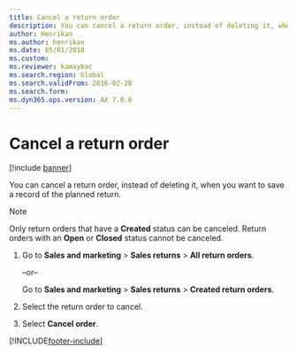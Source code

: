 ```yaml
---
title: Cancel a return order  
description: You can cancel a return order, instead of deleting it, when you want to save a record of the planned return, including a step-by-step process.
author: Henrikan
ms.author: henrikan
ms.date: 05/01/2018
ms.custom:
ms.reviewer: kamaybac
ms.search.region: Global
ms.search.validFrom: 2016-02-28
ms.search.form: 
ms.dyn365.ops.version: AX 7.0.0
---
```


# Cancel a return order

[!include [banner](../includes/banner.md)]

You can cancel a return order, instead of deleting it, when you want to save a record of the planned return.

> [!NOTE]
> <P>Only return orders that have a <STRONG>Created</STRONG> status can be canceled. Return orders with an <STRONG>Open</STRONG> or <STRONG>Closed</STRONG> status cannot be canceled.</P>

1. Go to **Sales and marketing** \> **Sales returns** \> **All return orders**.

    –or–

    Go to **Sales and marketing** \> **Sales returns** \> **Created return orders**.

1. Select the return order to cancel.

1. Select **Cancel order**.

[!INCLUDE[footer-include](../../includes/footer-banner.md)]